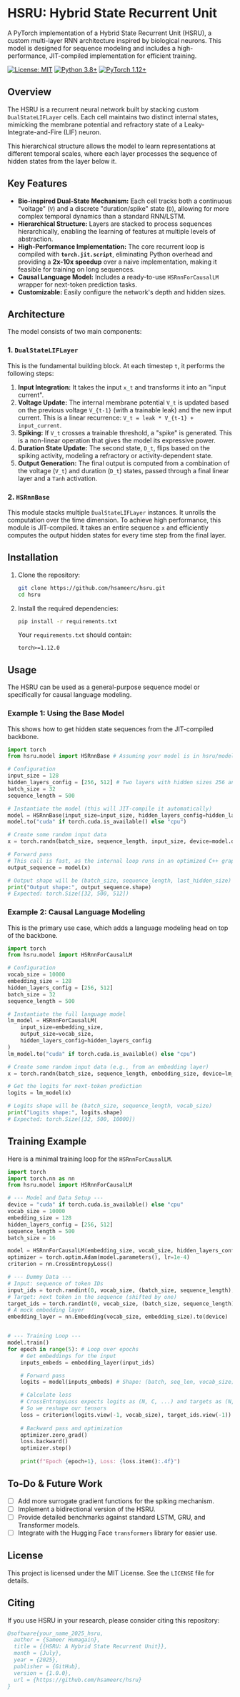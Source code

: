 # HSRU: Hybrid State Recurrent Unit

A PyTorch implementation of a Hybrid State Recurrent Unit (HSRU), a custom multi-layer RNN architecture inspired by biological neurons. This model is designed for sequence modeling and includes a high-performance, JIT-compiled implementation for efficient training.

[![License: MIT](https://img.shields.io/badge/License-MIT-yellow.svg)](https://opensource.org/licenses/MIT)
[![Python 3.8+](https://img.shields.io/badge/python-3.8+-blue.svg)](https://www.python.org/downloads/release/python-380/)
[![PyTorch 1.12+](https://img.shields.io/badge/pytorch-1.12+-ee4c2c.svg)](https://pytorch.org/)

## Overview

The HSRU is a recurrent neural network built by stacking custom `DualStateLIFLayer` cells. Each cell maintains two distinct internal states, mimicking the membrane potential and refractory state of a Leaky-Integrate-and-Fire (LIF) neuron.

This hierarchical structure allows the model to learn representations at different temporal scales, where each layer processes the sequence of hidden states from the layer below it.

## Key Features

-   **Bio-inspired Dual-State Mechanism:** Each cell tracks both a continuous "voltage" (`V`) and a discrete "duration/spike" state (`D`), allowing for more complex temporal dynamics than a standard RNN/LSTM.
-   **Hierarchical Structure:** Layers are stacked to process sequences hierarchically, enabling the learning of features at multiple levels of abstraction.
-   **High-Performance Implementation:** The core recurrent loop is compiled with **`torch.jit.script`**, eliminating Python overhead and providing a **2x-10x speedup** over a naive implementation, making it feasible for training on long sequences.
-   **Causal Language Model:** Includes a ready-to-use `HSRnnForCausalLM` wrapper for next-token prediction tasks.
-   **Customizable:** Easily configure the network's depth and hidden sizes.

## Architecture

The model consists of two main components:

### 1. `DualStateLIFLayer`

This is the fundamental building block. At each timestep `t`, it performs the following steps:
1.  **Input Integration:** It takes the input `x_t` and transforms it into an "input current".
2.  **Voltage Update:** The internal membrane potential `V_t` is updated based on the previous voltage `V_{t-1}` (with a trainable leak) and the new input current. This is a linear recurrence: `V_t = leak * V_{t-1} + input_current`.
3.  **Spiking:** If `V_t` crosses a trainable threshold, a "spike" is generated. This is a non-linear operation that gives the model its expressive power.
4.  **Duration State Update:** The second state, `D_t`, flips based on the spiking activity, modeling a refractory or activity-dependent state.
5.  **Output Generation:** The final output is computed from a combination of the voltage (`V_t`) and duration (`D_t`) states, passed through a final linear layer and a `Tanh` activation.

### 2. `HSRnnBase`

This module stacks multiple `DualStateLIFLayer` instances. It unrolls the computation over the time dimension. To achieve high performance, this module is JIT-compiled. It takes an entire sequence `x` and efficiently computes the output hidden states for every time step from the final layer.

## Installation

1.  Clone the repository:
    ```bash
    git clone https://github.com/hsameerc/hsru.git
    cd hsru
    ```
2.  Install the required dependencies:
    ```bash
    pip install -r requirements.txt
    ```
    Your `requirements.txt` should contain:
    ```
    torch>=1.12.0
    ```

## Usage

The HSRU can be used as a general-purpose sequence model or specifically for causal language modeling.

### Example 1: Using the Base Model

This shows how to get hidden state sequences from the JIT-compiled backbone.

```python
import torch
from hsru.model import HSRnnBase # Assuming your model is in hsru/model.py

# Configuration
input_size = 128
hidden_layers_config = [256, 512] # Two layers with hidden sizes 256 and 512
batch_size = 32
sequence_length = 500

# Instantiate the model (this will JIT-compile it automatically)
model = HSRnnBase(input_size=input_size, hidden_layers_config=hidden_layers_config)
model.to("cuda" if torch.cuda.is_available() else "cpu")

# Create some random input data
x = torch.randn(batch_size, sequence_length, input_size, device=model.device)

# Forward pass
# This call is fast, as the internal loop runs in an optimized C++ graph.
output_sequence = model(x)

# Output shape will be (batch_size, sequence_length, last_hidden_size)
print("Output shape:", output_sequence.shape)
# Expected: torch.Size([32, 500, 512])
```

### Example 2: Causal Language Modeling

This is the primary use case, which adds a language modeling head on top of the backbone.

```python
import torch
from hsru.model import HSRnnForCausalLM

# Configuration
vocab_size = 10000
embedding_size = 128
hidden_layers_config = [256, 512]
batch_size = 32
sequence_length = 500

# Instantiate the full language model
lm_model = HSRnnForCausalLM(
    input_size=embedding_size,
    output_size=vocab_size,
    hidden_layers_config=hidden_layers_config
)
lm_model.to("cuda" if torch.cuda.is_available() else "cpu")

# Create some random input data (e.g., from an embedding layer)
x = torch.randn(batch_size, sequence_length, embedding_size, device=lm_model.device)

# Get the logits for next-token prediction
logits = lm_model(x)

# Logits shape will be (batch_size, sequence_length, vocab_size)
print("Logits shape:", logits.shape)
# Expected: torch.Size([32, 500, 10000])
```

## Training Example

Here is a minimal training loop for the `HSRnnForCausalLM`.

```python
import torch
import torch.nn as nn
from hsru.model import HSRnnForCausalLM

# --- Model and Data Setup ---
device = "cuda" if torch.cuda.is_available() else "cpu"
vocab_size = 10000
embedding_size = 128
hidden_layers_config = [256, 512]
sequence_length = 500
batch_size = 16

model = HSRnnForCausalLM(embedding_size, vocab_size, hidden_layers_config).to(device)
optimizer = torch.optim.Adam(model.parameters(), lr=1e-4)
criterion = nn.CrossEntropyLoss()

# --- Dummy Data ---
# Input: sequence of token IDs
input_ids = torch.randint(0, vocab_size, (batch_size, sequence_length), device=device)
# Target: next token in the sequence (shifted by one)
target_ids = torch.randint(0, vocab_size, (batch_size, sequence_length), device=device)
# A mock embedding layer
embedding_layer = nn.Embedding(vocab_size, embedding_size).to(device)


# --- Training Loop ---
model.train()
for epoch in range(5): # Loop over epochs
    # Get embeddings for the input
    inputs_embeds = embedding_layer(input_ids)

    # Forward pass
    logits = model(inputs_embeds) # Shape: (batch, seq_len, vocab_size)

    # Calculate loss
    # CrossEntropyLoss expects logits as (N, C, ...) and targets as (N, ...)
    # So we reshape our tensors
    loss = criterion(logits.view(-1, vocab_size), target_ids.view(-1))
    
    # Backward pass and optimization
    optimizer.zero_grad()
    loss.backward()
    optimizer.step()
    
    print(f"Epoch {epoch+1}, Loss: {loss.item():.4f}")
```

## To-Do & Future Work

-   [ ] Add more surrogate gradient functions for the spiking mechanism.
-   [ ] Implement a bidirectional version of the HSRU.
-   [ ] Provide detailed benchmarks against standard LSTM, GRU, and Transformer models.
-   [ ] Integrate with the Hugging Face `transformers` library for easier use.

## License

This project is licensed under the MIT License. See the `LICENSE` file for details.

## Citing

If you use HSRU in your research, please consider citing this repository:

```bibtex
@software{your_name_2025_hsru,
  author = {Sameer Humagain},
  title = {{HSRU: A Hybrid State Recurrent Unit}},
  month = {July},
  year = {2025},
  publisher = {GitHub},
  version = {1.0.0},
  url = {https://github.com/hsameerc/hsru}
}
```